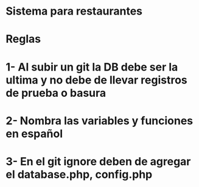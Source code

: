 # Sistema para restaurantes


# Reglas
# 1- Al subir un git la DB debe ser la ultima y no debe de llevar registros de prueba o basura
# 2- Nombra las variables y funciones en español 
# 3- En el git ignore deben de agregar el database.php, config.php   